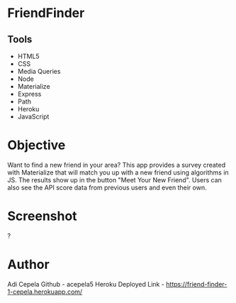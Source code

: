 # FriendFinder

## Tools
* HTML5
* CSS
* Media Queries
* Node
* Materialize
* Express
* Path
* Heroku
* JavaScript

# Objective
Want to find a new friend in your area? This app provides a survey created with Materialize that will match you up with a new friend using algorithms in JS. The results show up in the button "Meet Your New Friend". Users can also see the API score data from previous users and even their own.

# Screenshot
?[ ](./Screenshot(4).png)

# Author
Adi Cepela
Github - acepela5
Heroku Deployed Link - https://friend-finder-1-cepela.herokuapp.com/